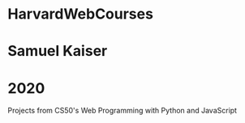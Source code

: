 # HarvardWebCourses
# Samuel Kaiser
# 2020

Projects from CS50's Web Programming with Python and JavaScript
